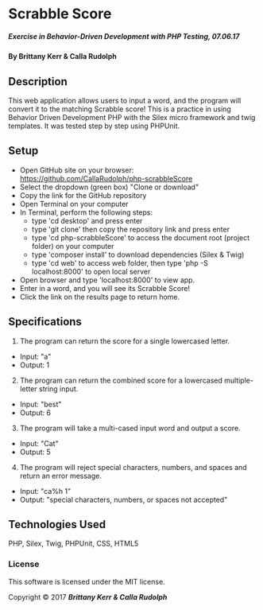 # Scrabble Score
##### _Exercise in Behavior-Driven Development with PHP Testing, 07.06.17_

#### By Brittany Kerr & Calla Rudolph

## Description

This web application allows users to input a word, and the program will convert it to the matching Scrabble score! This is a practice in using Behavior Driven Development PHP with the Silex micro framework and twig templates. It was tested step by step using PHPUnit.

## Setup

* Open GitHub site on your browser: https://github.com/CallaRudolph/php-scrabbleScore
* Select the dropdown (green box) "Clone or download"
* Copy the link for the GitHub repository
* Open Terminal on your computer
* In Terminal, perform the following steps:
    * type 'cd desktop' and press enter
    * type 'git clone' then copy the repository link and press enter
    * type 'cd php-scrabbleScore' to access the document root (project folder) on your computer
    * type 'composer install' to download dependencies (Silex & Twig)
    * type 'cd web' to access web folder, then type 'php -S localhost:8000' to open local server
* Open browser and type 'localhost:8000' to view app.
* Enter in a word, and you will see its Scrabble Score!
* Click the link on the results page to return home.

## Specifications
1. The program can return the score for a single lowercased letter.
  * Input: "a"
  * Output: 1
2. The program can return the combined score for a lowercased multiple-letter string input.
  * Input: "best"
  * Output: 6
3. The program will take a multi-cased input word and output a score.
  * Input: "Cat"
  * Output: 5
4. The program will reject special characters, numbers, and spaces and return an error message.
  * Input: "ca%h 1"
  * Output: "special characters, numbers, or spaces not accepted"

## Technologies Used

PHP, Silex, Twig, PHPUnit, CSS, HTML5

### License
This software is licensed under the MIT license.

Copyright &copy; 2017 **_Brittany Kerr & Calla Rudolph_**

